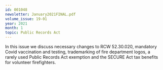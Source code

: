 ```yaml
---
id: 001048
newsletter: January2021FINAL.pdf
volume_issue: 19-01
year: 2021
month: 1
topic: Public Records Act
---
```


In this issue we discuss necessary changes to RCW 52.30.020, mandatory Covid vaccination and testing, trademarking of fire department logos, a rarely used Public Records Act exemption and the SECURE Act tax benefits for volunteer firefighters.